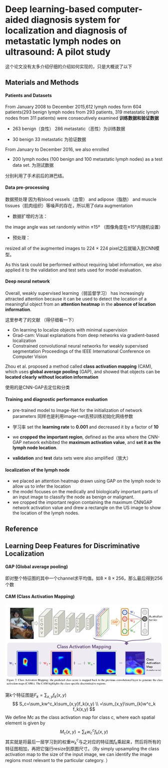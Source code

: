 # Deep learning-based computer-aided diagnosis system for localization and diagnosis of metastatic lymph nodes on ultrasound: A pilot study 

这个论文没有太多介绍仔细的介绍如何实现的，只是大概说了以下

## Materials and Methods 

#### Patients and Datasets 

From January 2008 to December 2015,612 lymph nodes form 604 patients(293 benign lymph nodes from 293 patients, 319 metastatic lymph nodes from 311 patients) were consecutively examined **训练数据和验证数据**

- 263 benign（良性） 286 metastatic（恶性）为训练数据

- 30 benign 33 metastatic 为验证数据

From January to December 2016, we also enrolled 

- 200 lymph nodes (100 benign and 100 metastatic lymph nodes) as a test data set. 为测试数据

分别利用了手术前后的淋巴结。

#### Data pre-processing

数据预处理 因为有blood vessels（血管） and adipose（脂肪） and muscle tissues（肌肉组织）等噪声的存在，所以用了data augmentation

- 数据扩增的方法：

the image angle was set randomly within ±15º （图像角度在±15°内随机设置）

- 预处理：

resized all of the augmented images to 224 × 224 pixel之后就输入到CNN模型。 

As this task could be performed without requiring label information, we also applied it to the validation and test sets used for model evaluation. 

#### Deep neural network

Overall, weakly supervised learning（弱监督学习） has increasingly attracted attention because it can be used to detect the location of a meaningful object from an **attention heatmap** in the **absence of location information**.

这里参考了的文献 （得仔细看一下）

- On learning to localize objects with minimal supervision
- Grad-cam: Visual explanations from deep networks via gradient-based localization
- Constrained convolutional neural networks for weakly supervised segmentation Proceedings of the IEEE International Conference on Computer Vision

Zhou et al. proposed a method called **class activation mapping** (CAM), which uses **global average pooling** (GAP), and showed that objects can be **located clearly without location information**

使用的是CNN-GAP去定位和分类

#### Training and diagnostic performance evaluation

- pre-trained model to Image-Net for the initialization of network parameters 同样也是利用image-net去预训练初始化网络参数

- 学习率  set the **learning rate** to **0.001** and decreased it by a factor of **10** 
-  we **cropped the important region**, defined as the area where the CNN-GAP network exhibited the **maximum activation value**, and **set it as the lymph node location**. 

-  **validation** and **test** data sets were also amplified（放大） 

#### localization of the lymph node

- we placed an attention heatmap drawn using GAP on the lymph node to allow us to infer the location 
-  the model focuses on the medically and biologically important parts of an input image to classify the node as benign or malignant.
-  we cropped the important region containing the maximum CNNGAP network activation value and drew a rectangle on the US image to show the location of the lymph nodes. 

## Reference

## Learning Deep Features for Discriminative Localization

#### GAP (Global average pooling)

即对整个特征图的其中一个channel求平均值。如$8\times8\times256$，那么最后得到256个数

#### CAM (Class Activation Mapping)

![img](https://github.com/MeerkatX/Tips/blob/master/%E8%AE%BA%E6%96%87%E7%AC%94%E8%AE%B0/imgs/cam.png)

第k个特征图是$F_k=\sum_{x,y}f_k(x,y)$
$$
S_c=\sum_kw^c_k\sum_{x,y}f_k(x,y) \\
=\sum_{x,y}\sum_{k}w^c_k f_k(x,y)
$$
We deﬁne Mc as the class activation map for class c, where each spatial element is given by 
$$
M_c(x,y)=\sum_kw_c^cf_k(x,y)
$$
其实就是将最后一层学习到的权重$w^c_k$与之对应的特征图$f_k​$乘起来，然后将所有的特征图相加，再把它强行resize到原图尺寸。（By simply upsampling the class activation map to the size of the input image, we can identify the image regions most relevant to the particular category. ）

